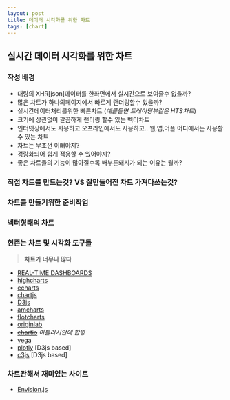 ```yaml
---
layout: post
title: 데이터 시각화를 위한 차트
tags: [chart]
---
```


## 실시간 데이터 시각화를 위한 차트

### 작성 배경

- 대량의 XHR[json]데이터를 한화면에서 실시간으로 보여줄수 없을까?
- 많은 챠트가 하나의페이지에서 빠르게 랜더링할수 있을까?
- 실시간데이터처리를위한 빠른차트 (*예를들면 트레이딩뷰같은 HTS차트*)
- 크기에 상관없이 깔끔하게 랜더링 할수 있는 벡터차트
- 인터넷상에서도 사용하고 오프라인에서도 사용하고.. 웹,앱,어플 어디에서든 사용할수 있는 차트
- 차트는 무조껀 이뻐야지?
- 경량화되어 쉽게 적용할 수 있어야지?
- 좋은 차트들의 기능이 많아질수록 배부른돼지가 되는 이유는 뭘까?

### 직접 차트를 만드는것? VS 잘만들어진 차트 가져다쓰는것?

### 차트를 만들기위한 준비작업

### 벡터형태의 차트

### 현존는 차트 및  시각화 도구들

> **차트가 너무나 많다**

- [REAL-TIME DASHBOARDS](https://www.pubnub.com/developers/eon/)
- [highcharts](https://www.highcharts.com/)
- [echarts](https://echarts.apache.org/en/index.html)
- [chartjs](https://www.chartjs.org/)
- [D3js](https://d3js.org/)
- [amcharts](https://www.amcharts.com/)
- [flotcharts](http://www.flotcharts.org/)
- [originlab](https://www.originlab.com/www/products/graphgallery.aspx)
- ~~[chartio](https://chartio.com/)~~ *아틀라시안에 합병*
- [vega](https://vega.github.io/vega/examples/line-chart/)
- [plotly](https://plotly.com/) [D3js based]
- [c3js](https://c3js.org/) [D3js based]

### 차트관해서 재미있는 사이트

- [Envision.js](https://humblesoftware.com/demos/trig)
